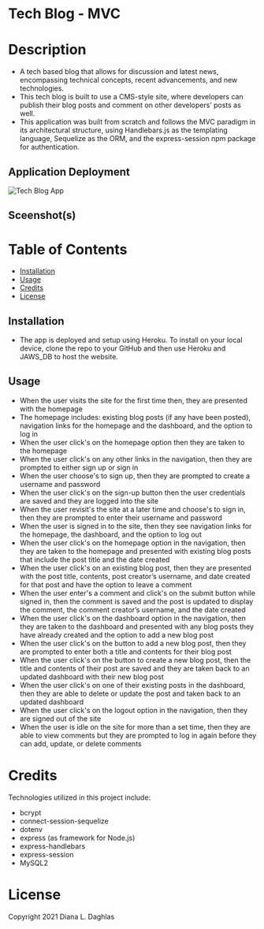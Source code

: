 # Tech Blog - MVC

# Description

* A tech based blog that allows for discussion and latest news, encompassing technical concepts, recent advancements, and new technologies.
* This tech blog is built to use a CMS-style site, where developers can publish their blog posts and comment on other developers’ posts as well.
* This application was built from scratch and follows the MVC paradigm in its architectural structure, using Handlebars.js as the templating language, Sequelize as the ORM, and the express-session npm package for authentication.

## Application Deployment
![Tech Blog App]()



## Sceenshot(s)



# Table of Contents
* [Installation](#installation)
* [Usage](#usage)
* [Credits](#credits)
* [License](#license)

## Installation

- The app is deployed and setup using Heroku. To install on your local device, clone the repo to your GitHub and then use Heroku and JAWS_DB to host the website. 

## Usage

- When the user visits the site for the first time
then, they are presented with the homepage
-  The homepage includes: existing blog posts (if any have been posted), navigation links for the homepage and the dashboard, and the option to log in
- When the user click's on the homepage option then they are taken to the homepage
- When the user click's on any other links in the navigation, then they are prompted to either sign up or sign in
- When the user choose's to sign up, then they are prompted to create a username and password
- When the user click's on the sign-up button
then the user credentials are saved and they are logged into the site
- When the user revisit's the site at a later time and choose's to sign in, then they are prompted to enter their username and password
- When the user is signed in to the site, then they see navigation links for the homepage, the dashboard, and the option to log out
- When the user click's on the homepage option in the navigation, then they are taken to the homepage and presented with existing blog posts that include the post title and the date created
- When the user click's on an existing blog post, then they are presented with the post title, contents, post creator’s username, and date created for that post and have the option to leave a comment
- When the user enter's a comment and click's on the submit button while signed in, then the comment is saved and the post is updated to display the comment, the comment creator’s username, and the date created
- When the user click's on the dashboard option in the navigation, then they are taken to the dashboard and presented with any blog posts they have already created and the option to add a new blog post
- When the user click's on the button to add a new blog post, then they are prompted to enter both a title and contents for their blog post
- When the user click's on the button to create a new blog post, then the title and contents of their post are saved and they are taken back to an updated dashboard with their new blog post
- When the user click's on one of their existing posts in the dashboard, then they are able to delete or update the post and taken back to an updated dashboard
- When the user click's on the logout option in the navigation, then they are signed out of the site
- When the user is idle on the site for more than a set time, then they are able to view comments but they are prompted to log in again before they can add, update, or delete comments

# Credits
Technologies utilized in this project include:
- bcrypt
- connect-session-sequelize
- dotenv
- express (as framework for Node.js)
- express-handlebars
- express-session
- MySQL2


# License
Copyright 2021 Diana L. Daghlas
